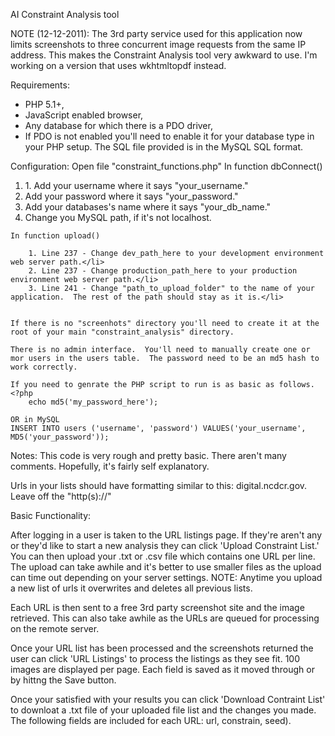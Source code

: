 ﻿AI Constraint Analysis tool

NOTE (12-12-2011):  The 3rd party service used for this application now limits screenshots to three concurrent image requests from the same IP address.  This makes the Constraint Analysis tool very awkward to use.  I'm working on a version that uses wkhtmltopdf instead.

Requirements: 

* PHP 5.1+, 
* JavaScript enabled browser,
* Any database for which there is a PDO driver, 
* If PDO is not enabled you'll need to enable it for your database type in your PHP setup.  The SQL file provided is in the MySQL SQL format.

Configuration:
Open file "constraint_functions.php"
	In function dbConnect()
	<ol>
		<li>1. Add your username where it says "your_username."</li>
		<li>Add your password where it says "your_password."</li>
		<li>Add your databases's name where it says "your_db_name."</li>
		<li>Change you MySQL path, if it's not localhost.</li>
	</ol>
	
	In function upload()
		
		1. Line 237 - Change dev_path_here to your development environment web server path.</li>
		2. Line 237 - Change production_path_here to your production environment web server path.</li>
		3. Line 241 - Change "path_to_upload_folder" to the name of your application.  The rest of the path should stay as it is.</li>
		
	
	If there is no "screenhots" directory you'll need to create it at the root of your main "constraint_analysis" directory.
	
	There is no admin interface.  You'll need to manually create one or mor users in the users table.  The password need to be an md5 hash to work correctly.

	If you need to genrate the PHP script to run is as basic as follows.
	<?php
		echo md5('my_password_here');
		
	OR in MySQL
	INSERT INTO users ('username', 'password') VALUES('your_username', MD5('your_password'));
Notes:
This code is very rough and pretty basic.  There aren't many comments.  Hopefully, it's fairly self explanatory.

Urls in your lists should have formatting similar to this: digital.ncdcr.gov.  Leave off the "http(s)://"
 

Basic Functionality:

After logging in a user is taken to the URL listings page.  If they're aren't any or they'd like to start a new analysis they can click 'Upload Constraint List.'  You can then upload your .txt or .csv file which contains one URL per line.  The upload can take awhile and it's better to use smaller files as the upload can time out depending on your server settings.  NOTE: Anytime you upload a new list of urls it overwrites and deletes all previous lists.

Each URL is then sent to a free 3rd party screenshot site and the image retrieved.  This can also take awhile as the URLs are queued for processing on the remote server.

Once your URL list has been processed and the screenshots returned the user can click 'URL Listings' to process the listings as they see fit.  100 images are displayed per page.  Each field is saved as it moved through or by hittng the Save button.

Once your satisfied with your results you can click 'Download Contraint List' to downloat a .txt file of your uploaded file list and the changes you made.  The following fields are included for each URL:  url, constrain, seed).

 